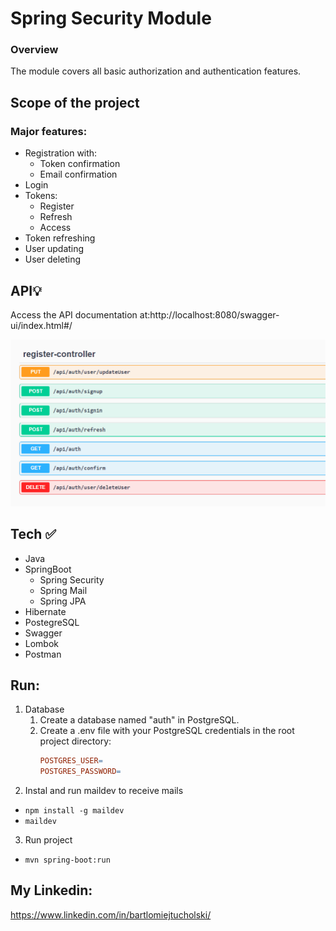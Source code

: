 # Spring Security Module
### Overview
The module covers all basic authorization and authentication features.

## Scope of the project

### Major features:
- Registration with:
  - Token confirmation
  - Email confirmation
- Login 
- Tokens:
  - Register
  - Refresh
  - Access
- Token refreshing
- User updating
- User deleting

## API💡
Access the API documentation at:http://localhost:8080/swagger-ui/index.html#/

![img.png](img.png)

 ## Tech ✅
- Java
- SpringBoot
  - Spring Security
  - Spring Mail
  - Spring JPA
- Hibernate
- PostegreSQL
- Swagger
- Lombok
- Postman

## Run:

1. Database 
   1. Create a database named "auth" in PostgreSQL.
   2. Create a .env file with your PostgreSQL credentials in the root project directory:
      ```makefile
      POSTGRES_USER=
      POSTGRES_PASSWORD=
      ```
2. Instal and run maildev to receive mails
- ```npm install -g maildev```
- ```maildev```
3. Run project
- ```mvn spring-boot:run ```

## My Linkedin:
https://www.linkedin.com/in/bartlomiejtucholski/


 
